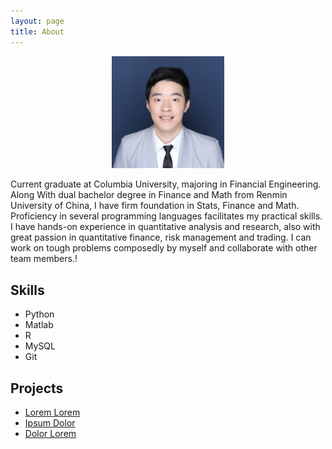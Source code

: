```yaml
---
layout: page  
title: About  
---
```


<p align="center">
	<img src="https://github.com/Shihan-Guo/Shihan-Guo.github.io/blob/gh-pages/assets/images/Shihan%20Guo%20Profile.png" width="180"/>
<p\>

<p>Current graduate at Columbia University, majoring in Financial Engineering. Along With dual bachelor degree in Finance and Math from Renmin University of China, I have firm foundation in Stats, Finance and Math. Proficiency in several programming languages facilitates my practical skills. I have hands-on experience in quantitative analysis and research, also with great passion in quantitative finance, risk management and trading. I can work on tough problems composedly by myself and collaborate with other team members.!</p>


<h2>Skills</h2>

<ul class="skill-list">
	<li>Python</li>
	<li>Matlab</li>
	<li>R</li>
	<li>MySQL</li>
	<li>Git</li>
</ul>

<h2>Projects</h2>

<ul>
	<li><a href="https://github.com/">Lorem Lorem</a></li>
	<li><a href="https://github.com/">Ipsum Dolor</a></li>
	<li><a href="https://github.com/">Dolor Lorem</a></li>
</ul>